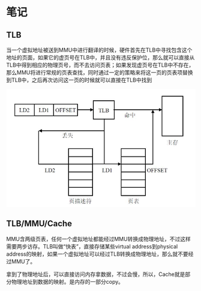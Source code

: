 # 笔记

## TLB

当一个虚拟地址被送到MMU中进行翻译的时候，硬件首先在TLB中寻找包含这个地址的页面，如果它的虚页号在TLB中，并且没有违反保护位，那么就可以直接从TLB中得到相应的物理页号，而不去访问页表；如果发现虚页号在TLB中不存在，那么MMU将进行常规的页表查找，同时通过一定的策略来将这一页的页表项替换到TLB中，之后再次访问这一页的时候就可以直接在TLB中找到

![](/img/lab2/lab2-tlb.jpg)

## TLB/MMU/Cache

MMU含两级页表，任何一个虚拟地址都能经过MMU转换成物理地址，不过这样需要两步访存。TLB叫做“快表”，直接存储某些virtual address到physical address的映射，如果一个虚拟地址可以经过TLB转换成物理地址，那么就不要经过MMU了。

拿到了物理地址后，可以直接访问内存拿数据，不过会慢，所以，Cache就是部分物理地址到数据的映射。是内存的一部分copy。
